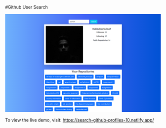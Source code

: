 #Github User Search

![Football Clubs Landing Page](/public/gp.png)<br/>

To view the live demo, visit: https://search-github-profiles-10.netlify.app/   